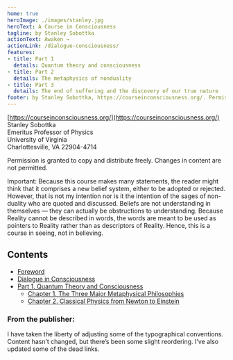 ```yaml
---
home: true
heroImage: ./images/stanley.jpg
heroText: A Course in Consciousness
tagline: by Stanley Sobottka
actionText: Awaken →
actionLink: /dialogue-consciousness/
features:
- title: Part 1
  details: Quantum theory and consciousness
- title: Part 2
  details: The metaphysics of nonduality
- title: Part 3
  details: The end of suffering and the discovery of our true nature 
footer: by Stanley Sobottka, https://courseinconsciousness.org/. Permission is granted by the authoer to copy and distribute freely. Changes in content are not permitted.
---
```



[https://courseinconsciousness.org/](https://courseinconsciousness.org/)<br>
Stanley Sobottka <br>
Emeritus Professor of Physics <br>
University of Virginia <br>
Charlottesville, VA 22904-4714 <br>

Permission is granted to copy and distribute freely. Changes in content are not permitted. 

Important: Because this course makes many statements, the reader might think that it comprises a new belief system, either to be adopted or rejected. However, that is not my intention nor is it the intention of the sages of non-duality who are quoted and discussed. Beliefs are not understanding in themselves — they can actually be obstructions to understanding. Because Reality cannot be described in words, the words are meant to be used as pointers to Reality rather than as descriptors of Reality. Hence, this is a course in seeing, not in believing. 

## Contents

 * [Foreword](./foreword) 
 * [Dialogue in Consciousness](./dialogue-consciousness)
 * [Part 1. Quantum Theory and Consciousness ](./part-1-quantum-theory-consciousness)
    * [Chapter 1. The Three Major Metaphysical Philosophies](./chapter-1-three-major-metaphysical-philosophies)
    * [Chapter 2. Classical Physics from Newton to Einstein](./chapter-2-classical-physics-newton-einstein)



### From the publisher:

I have taken the liberty of adjusting some of the typographical conventions. Content hasn’t changed, but there’s been some slight reordering. I’ve also updated some of the dead links.
